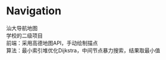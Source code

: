 # Navigation
汕大导航地图</br>
学校的二级项目</br>
前端：采用高德地图API，手动绘制描点</br>
算法：最小索引堆优化Dijkstra，中间节点暴力搜索，结果取最小值</br>
